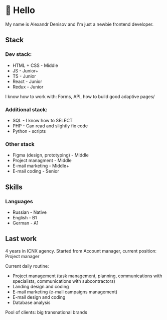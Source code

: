 # 👋 Hello

My name is Alexandr Denisov and I'm just a newbie frontend developer.

## Stack

### Dev stack:

* HTML + CSS - Middle
* JS - Junior+
* TS - Junior
* React - Junior
* Redux - Junior

I know how to work with:
Forms, API, how to build good adaptive pages/

### Additional stack:

* SQL - I know how to SELECT
* PHP - Can read and slightly fix code
* Python - scripts

### Other stack

* Figma (design, prototyping) - Middle
* Project managment - Middle
* E-mail marketing - Middle+
* E-mail coding - Senior

## Skills

### Languages

* Russian - Native
* English - B1
* German - A1

## Last work

4 years in ICNX agency. Started from Account manager, current position: Project manager

Current daily routine:

* Project management (task management, planning, communications with specialists, communications with subcontractors)
* Landing design and coding
* E-mail marketing (e-mail campaigns management)
* E-mail design and coding
* Database analysis

Pool of clients: big transnational brands






<!--
**Syfleshka/Syfleshka** is a ✨ _special_ ✨ repository because its `README.md` (this file) appears on your GitHub profile.

Here are some ideas to get you started:

- 🔭 I’m currently working on ...
- 🌱 I’m currently learning ...
- 👯 I’m looking to collaborate on ...
- 🤔 I’m looking for help with ...
- 💬 Ask me about ...
- 📫 How to reach me: ...
- 😄 Pronouns: ...
- ⚡ Fun fact: ...
-->
